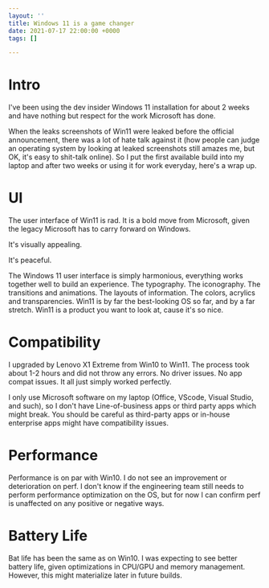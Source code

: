 ```yaml
---
layout: ''
title: Windows 11 is a game changer
date: 2021-07-17 22:00:00 +0000
tags: []

---
```

# Intro

I've been using the dev insider Windows 11 installation for about 2 weeks and have nothing but respect for the work Microsoft has done.

When the leaks screenshots of Win11 were leaked before the official announcement, there was a lot of hate talk against it (how people can judge an operating system by looking at leaked screenshots still amazes me, but OK, it's easy to shit-talk online). So I put the first available build into my laptop and after two weeks or using it for work everyday, here's a wrap up.

# UI

The user interface of Win11 is rad. It is a bold move from Microsoft, given the legacy Microsoft has to carry forward on Windows.

It's visually appealing.

It's peaceful.

The Windows 11 user interface is simply harmonious, everything works together well to build an experience. The typography. The iconography. The transitions and animations. The layouts of information. The colors, acrylics and transparencies. Win11 is by far the best-looking OS so far, and by a far stretch. Win11 is a product you want to look at, cause it's so nice.

# Compatibility

I upgraded by Lenovo X1 Extreme from Win10 to Win11. The process took about 1-2 hours and did not throw any errors. No driver issues. No app compat issues. It all just simply worked perfectly.

I only use Microsoft software on my laptop (Office, VScode, Visual Studio, and such), so I don't have Line-of-business apps or third party apps which might break. You should be careful as third-party apps or in-house enterprise apps might have compatibility issues.

# Performance

Performance is on par with Win10. I do not see an improvement or deterioration on perf. I don't know if the engineering team still needs to perform performance optimization on the OS, but for now I can confirm perf is unaffected on any positive or negative ways.

# Battery Life

Bat life has been the same as on Win10. I was expecting to see better battery life, given optimizations in CPU/GPU and memory management. However, this might materialize later in future builds.